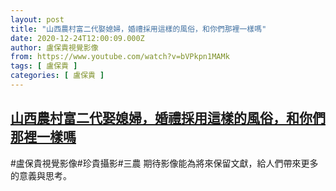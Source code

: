 ```yaml
---
layout: post
title: "山西農村富二代娶媳婦，婚禮採用這樣的風俗，和你們那裡一樣嗎"
date: 2020-12-24T12:00:09.000Z
author: 盧保貴視覺影像
from: https://www.youtube.com/watch?v=bVPkpn1MAMk
tags: [ 盧保貴 ]
categories: [ 盧保貴 ]
---
```

<!--1608811209000-->
[山西農村富二代娶媳婦，婚禮採用這樣的風俗，和你們那裡一樣嗎](https://www.youtube.com/watch?v=bVPkpn1MAMk)
------

<div>
#盧保貴視覺影像#珍貴攝影#三農 期待影像能為將來保留文獻，給人們帶來更多的意義與思考。
</div>
